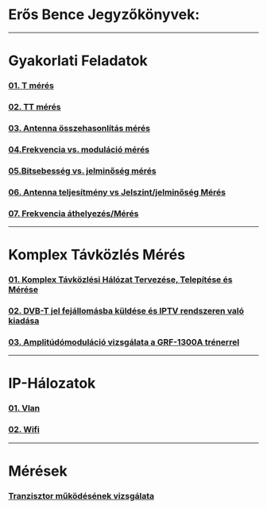 # Erős Bence Jegyzőkönyvek:

---

# Gyakorlati Feladatok

### [01. T mérés](https://erosbence27.github.io/jegyzokonyv/T-meres)

### [02. TT mérés](https://erosbence27.github.io/jegyzokonyv/TT-meres)

### [03. Antenna összehasonlítás mérés](https://erosbence27.github.io/jegyzokonyv/antenna_ossz)

### [04.Frekvencia vs. moduláció mérés](https://erosbence27.github.io/jegyzokonyv/freki_modu)

### [05.Bitsebesség vs. jelminőség mérés](https://erosbence27.github.io/jegyzokonyv/bit_jelszint)

### [06. Antenna teljesítmény vs Jelszint/jelminőség Mérés](https://erosbence27.github.io/jegyzokonyv/antenna_meresi_jegyzokonyv)

### [07. Frekvencia áthelyezés/Mérés](https://erosbence27.github.io/jegyzokonyv/6700)

---

# Komplex Távközlés Mérés


### [01. Komplex Távközlési Hálózat Tervezése, Telepítése és Mérése](https://erosbence27.github.io/jegyzokonyv/mikro_vizsga)

### [02. DVB-T jel fejállomásba küldése és IPTV rendszeren való kiadása](https://erosbence27.github.io/jegyzokonyv/iptv)

### [03. Amplitúdómoduláció vizsgálata a GRF-1300A trénerrel](https://erosbence27.github.io/jegyzokonyv/1300-a)

---

# IP-Hálozatok

### [01. Vlan](https://erosbence27.github.io/jegyzokonyv/vlan)

### [02. Wifi](https://erosbence27.github.io/jegyzokonyv/wifi_doga)

---

# Mérések

### [Tranzisztor működésének vizsgálata](https.//erosbence27.github.io/jegyzokonyv/transistor)
